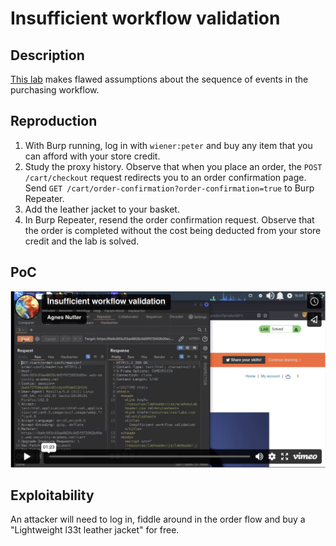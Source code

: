 # Insufficient workflow validation

## Description

[This lab](https://portswigger.net/web-security/logic-flaws/examples/lab-logic-flaws-insufficient-workflow-validation) makes flawed assumptions about the sequence of events in the purchasing workflow. 

## Reproduction

1. With Burp running, log in with `wiener:peter` and buy any item that you can afford with your store credit.
2. Study the proxy history. Observe that when you place an order, the `POST /cart/checkout` request redirects you to an order confirmation page. Send `GET /cart/order-confirmation?order-confirmation=true` to Burp Repeater.
3. Add the leather jacket to your basket.
4. In Burp Repeater, resend the order confirmation request. Observe that the order is completed without the cost being deducted from your store credit and the lab is solved.

## PoC

[![Screencast PoC Insufficient workflow validation](../../_static/images/vids/insufficient-workflow-validation.png)](https://vimeo.com/801012234)

## Exploitability

An attacker will need to log in, fiddle around in the order flow and buy a "Lightweight l33t leather jacket" for free.
